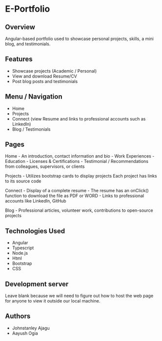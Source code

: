 # E-Portfolio

## Overview 
Angular-based portfolio used to showcase personal projects, skills, a mini blog, and testimonials.

## Features 
- Showcase projects (Academic / Personal)
- View and download Resume/CV
- Post blog posts and testimonials

## Menu / Navigation 
- Home
- Projects
- Connect (view Resume and links to professional accounts such as LinkedIn)
- Blog / Testimonials

## Pages
Home  - An introduction, contact information and bio 
      - Work Experiences
      - Education
      - Licenses & Certifications
      - Testimonial / Recommendations from colleagues, supervisors, or clients 

Projects - Utilizes bootstrap cards to display projects
          Each project has links to its source code

Connect - Display of a complete resume
        - The resume has an onClick() function to download the file as PDF or WORD
        - Links to professional accounts like LinkedIn, GitHub

Blog - Professional articles, volunteer work, contributions to open-source projects

## Technologies Used
- Angular
- Typescript
- Node.js
- Html
- Bootstrap
- CSS

## Development server
Leave blank because we will need to figure out how to host the web page for anyone to view it outside our local machine.

## Authors
- Johnstanley Ajagu
- Aayush Ogia
